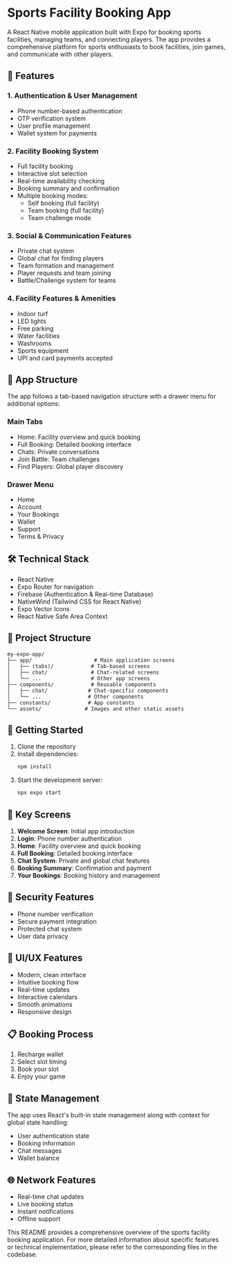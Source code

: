# Sports Facility Booking App

A React Native mobile application built with Expo for booking sports facilities, managing teams, and connecting players. The app provides a comprehensive platform for sports enthusiasts to book facilities, join games, and communicate with other players.

## 🌟 Features

### 1. Authentication & User Management
- Phone number-based authentication
- OTP verification system
- User profile management
- Wallet system for payments

### 2. Facility Booking System
- Full facility booking
- Interactive slot selection
- Real-time availability checking
- Booking summary and confirmation
- Multiple booking modes:
  - Self booking (full facility)
  - Team booking (full facility)
  - Team challenge mode

### 3. Social & Communication Features
- Private chat system
- Global chat for finding players
- Team formation and management
- Player requests and team joining
- Battle/Challenge system for teams

### 4. Facility Features & Amenities
- Indoor turf
- LED lights
- Free parking
- Water facilities
- Washrooms
- Sports equipment
- UPI and card payments accepted

## 📱 App Structure

The app follows a tab-based navigation structure with a drawer menu for additional options:

### Main Tabs
- Home: Facility overview and quick booking
- Full Booking: Detailed booking interface
- Chats: Private conversations
- Join Battle: Team challenges
- Find Players: Global player discovery

### Drawer Menu
- Home
- Account
- Your Bookings
- Wallet
- Support
- Terms & Privacy

## 🛠 Technical Stack

- React Native
- Expo Router for navigation
- Firebase (Authentication & Real-time Database)
- NativeWind (Tailwind CSS for React Native)
- Expo Vector Icons
- React Native Safe Area Context

## 📂 Project Structure

```
my-expo-app/
├── app/                    # Main application screens
│   ├── (tabs)/            # Tab-based screens
│   ├── chat/              # Chat-related screens
│   └── ...                # Other app screens
├── components/            # Reusable components
│   ├── chat/             # Chat-specific components
│   └── ...               # Other components
├── constants/            # App constants
└── assets/              # Images and other static assets
```

## 🚀 Getting Started

1. Clone the repository
2. Install dependencies:
   ```bash
   npm install
   ```
3. Start the development server:
   ```bash
   npx expo start
   ```

## 📱 Key Screens

1. **Welcome Screen**: Initial app introduction
2. **Login**: Phone number authentication
3. **Home**: Facility overview and quick booking
4. **Full Booking**: Detailed booking interface
5. **Chat System**: Private and global chat features
6. **Booking Summary**: Confirmation and payment
7. **Your Bookings**: Booking history and management

## 🔐 Security Features

- Phone number verification
- Secure payment integration
- Protected chat system
- User data privacy

## 🎨 UI/UX Features

- Modern, clean interface
- Intuitive booking flow
- Real-time updates
- Interactive calendars
- Smooth animations
- Responsive design

## 📋 Booking Process

1. Recharge wallet
2. Select slot timing
3. Book your slot
4. Enjoy your game

## 🔄 State Management

The app uses React's built-in state management along with context for global state handling:
- User authentication state
- Booking information
- Chat messages
- Wallet balance

## 🌐 Network Features

- Real-time chat updates
- Live booking status
- Instant notifications
- Offline support

This README provides a comprehensive overview of the sports facility booking application. For more detailed information about specific features or technical implementation, please refer to the corresponding files in the codebase.
